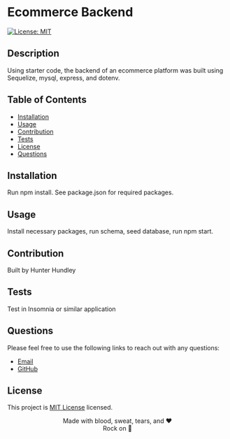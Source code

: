 # Ecommerce Backend
  
  [![License: MIT](https://img.shields.io/badge/License-MIT-yellow.svg)](https://opensource.org/licenses/MIT)
  
  ## Description
  Using starter code, the backend of an ecommerce platform was built using Sequelize, mysql, express, and dotenv.

  ## Table of Contents
  * [Installation](#installation)
  * [Usage](#usage)
  * [Contribution](#contributions)
  * [Tests](#tests)
  * [License](#license)
  * [Questions](#questions)

  
  ## Installation
  Run npm install. See package.json for required packages.
  ## Usage
  Install necessary packages, run schema, seed database, run npm start.
  ## Contribution
  Built by
  Hunter Hundley
  ## Tests
  Test in Insomnia or similar application

  ## Questions
  Please feel free to use the following links to reach out with any questions: <br/>
  * [Email](mailto:hunter.hundley22@gmail.com)
  * [GitHub](https://www.github.com/hhundley)
  
  ## License
  This project is [MIT License](https://choosealicense.com/licenses/mit/) licensed.

  <div align="center">Made with blood, sweat, tears, and ❤️
  <div align="center">Rock on 🤘
